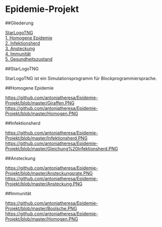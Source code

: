 # Epidemie-Projekt

##Gliederung

[StarLogoTNG](#Einführung)  
[1. Homogene Epidemie](#1)  
[2. Infektionsherd](#2)  
[3. Ansteckung](#3)  
[4. Immunität](#4)  
[5. Gesundheitszustand](#5) 

##StarLogoTNG<a name="Einführung"></a> 

StarLogoTNG ist ein Simulationsprogramm für Blockprogrammiersprache.

##Homogene Epidemie<a name="1"></a> 

https://github.com/antoniatheresa/Epidemie-Projekt/blob/master/Giraffen.PNG
https://github.com/antoniatheresa/Epidemie-Projekt/blob/master/Homogen.PNG


##Infektionsherd<a name="2"></a> 

https://github.com/antoniatheresa/Epidemie-Projekt/blob/master/Infektionsherd.PNG
https://github.com/antoniatheresa/Epidemie-Projekt/blob/master/Gleichung%20Infektionsherd.PNG

##Ansteckung<a name="3"></a> 

https://github.com/antoniatheresa/Epidemie-Projekt/blob/master/Ansteckungsrate.PNG
https://github.com/antoniatheresa/Epidemie-Projekt/blob/master/Ansteckung.PNG

##Immunität<a name="3"></a> 

https://github.com/antoniatheresa/Epidemie-Projekt/blob/master/Boolsche.PNG
https://github.com/antoniatheresa/Epidemie-Projekt/blob/master/Homogen.PNG

